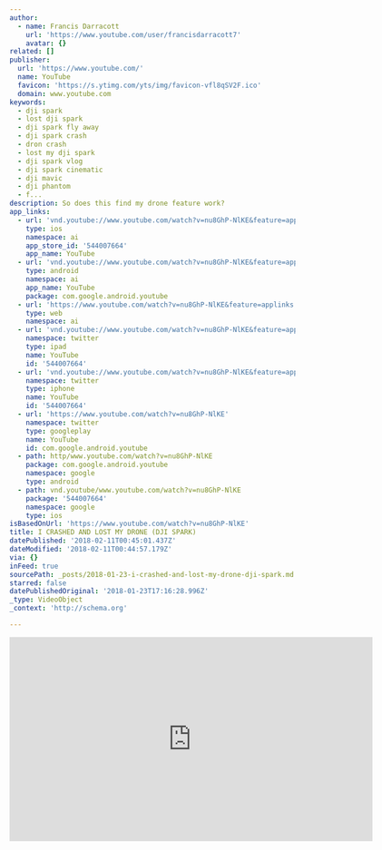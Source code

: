 ```yaml
---
author:
  - name: Francis Darracott
    url: 'https://www.youtube.com/user/francisdarracott7'
    avatar: {}
related: []
publisher:
  url: 'https://www.youtube.com/'
  name: YouTube
  favicon: 'https://s.ytimg.com/yts/img/favicon-vfl8qSV2F.ico'
  domain: www.youtube.com
keywords:
  - dji spark
  - lost dji spark
  - dji spark fly away
  - dji spark crash
  - dron crash
  - lost my dji spark
  - dji spark vlog
  - dji spark cinematic
  - dji mavic
  - dji phantom
  - f...
description: So does this find my drone feature work?
app_links:
  - url: 'vnd.youtube://www.youtube.com/watch?v=nu8GhP-NlKE&feature=applinks'
    type: ios
    namespace: ai
    app_store_id: '544007664'
    app_name: YouTube
  - url: 'vnd.youtube://www.youtube.com/watch?v=nu8GhP-NlKE&feature=applinks'
    type: android
    namespace: ai
    app_name: YouTube
    package: com.google.android.youtube
  - url: 'https://www.youtube.com/watch?v=nu8GhP-NlKE&feature=applinks'
    type: web
    namespace: ai
  - url: 'vnd.youtube://www.youtube.com/watch?v=nu8GhP-NlKE&feature=applinks'
    namespace: twitter
    type: ipad
    name: YouTube
    id: '544007664'
  - url: 'vnd.youtube://www.youtube.com/watch?v=nu8GhP-NlKE&feature=applinks'
    namespace: twitter
    type: iphone
    name: YouTube
    id: '544007664'
  - url: 'https://www.youtube.com/watch?v=nu8GhP-NlKE'
    namespace: twitter
    type: googleplay
    name: YouTube
    id: com.google.android.youtube
  - path: http/www.youtube.com/watch?v=nu8GhP-NlKE
    package: com.google.android.youtube
    namespace: google
    type: android
  - path: vnd.youtube/www.youtube.com/watch?v=nu8GhP-NlKE
    package: '544007664'
    namespace: google
    type: ios
isBasedOnUrl: 'https://www.youtube.com/watch?v=nu8GhP-NlKE'
title: I CRASHED AND LOST MY DRONE (DJI SPARK)
datePublished: '2018-02-11T00:45:01.437Z'
dateModified: '2018-02-11T00:44:57.179Z'
via: {}
inFeed: true
sourcePath: _posts/2018-01-23-i-crashed-and-lost-my-drone-dji-spark.md
starred: false
datePublishedOriginal: '2018-01-23T17:16:28.996Z'
_type: VideoObject
_context: 'http://schema.org'

---
```

<iframe src="https://cdn.embedly.com/widgets/media.html?src=https%3A%2F%2Fwww.youtube.com%2Fembed%2Fnu8GhP-NlKE%3Ffeature%3Doembed&amp;url=http%3A%2F%2Fwww.youtube.com%2Fwatch%3Fv%3Dnu8GhP-NlKE&amp;image=https%3A%2F%2Fi.ytimg.com%2Fvi%2Fnu8GhP-NlKE%2Fhqdefault.jpg&amp;key=a715cf41cc93453ca338d350cd26f87b&amp;type=text%2Fhtml&amp;schema=youtube" width="640" height="360" scrolling="no" frameborder="0" allowfullscreen="" style=""></iframe>